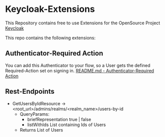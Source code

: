 # Keycloak-Extensions

This Repository contains free to use Extensions for the OpenSource Project [Keycloak](https://github.com/keycloak/keycloak)

This repo contains the following extensions:

## Authenticator-Required Action

You can add this Authenticator to your flow, so a User gets the defined Required-Action set on signing in.
[README.md - Authenticator-Required Action](./authenticator-required-action/README.md)

## Rest-Endpoints

* GetUsersByIdResource -> <root_url>/admins/realms/<realm_name>/users-by-id
  * QueryParams:
    * briefRepresentation true | false
    * listWithIds List containing Ids of Users
  * Returns List of Users
